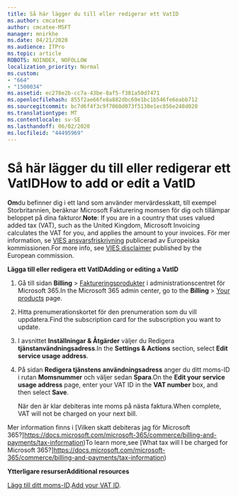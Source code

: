 ```yaml
---
title: Så här lägger du till eller redigerar ett VatID
ms.author: cmcatee
author: cmcatee-MSFT
manager: mnirkhe
ms.date: 04/21/2020
ms.audience: ITPro
ms.topic: article
ROBOTS: NOINDEX, NOFOLLOW
localization_priority: Normal
ms.custom:
- "664"
- "1500034"
ms.assetid: ec278e2b-cc7a-43be-8af5-f381a50d7471
ms.openlocfilehash: 855f2ae66fe8a882dbc69e1bc1b546fe6eabb712
ms.sourcegitcommit: bc7d6f4f3c9f7060d073f5130e1ec856e248d020
ms.translationtype: MT
ms.contentlocale: sv-SE
ms.lasthandoff: 06/02/2020
ms.locfileid: "44495969"
---
```

# <a name="how-to-add-or-edit-a-vatid"></a><span data-ttu-id="ecf2c-102">Så här lägger du till eller redigerar ett VatID</span><span class="sxs-lookup"><span data-stu-id="ecf2c-102">How to add or edit a VatID</span></span>

<span data-ttu-id="ecf2c-103">**Om**du befinner dig i ett land som använder mervärdesskatt, till exempel Storbritannien, beräknar Microsoft Fakturering momsen för dig och tillämpar beloppet på dina fakturor.</span><span class="sxs-lookup"><span data-stu-id="ecf2c-103">**Note**: If you are in a country that uses valued added tax (VAT), such as the United Kingdom, Microsoft Invoicing calculates the VAT for you, and applies the amount to your invoices.</span></span> <span data-ttu-id="ecf2c-104">För mer information, se [VIES ansvarsfriskrivning](https://go.microsoft.com/fwlink/p/?LinkID=841741) publicerad av Europeiska kommissionen.</span><span class="sxs-lookup"><span data-stu-id="ecf2c-104">For more info, see [VIES disclaimer](https://go.microsoft.com/fwlink/p/?LinkID=841741) published by the European commission.</span></span>

<span data-ttu-id="ecf2c-105">**Lägga till eller redigera ett VatID**</span><span class="sxs-lookup"><span data-stu-id="ecf2c-105">**Adding or editing a VatID**</span></span>

1. <span data-ttu-id="ecf2c-106">Gå till sidan **Billing** \> [Faktureringsprodukter](https://go.microsoft.com/fwlink/p/?linkid=842054) i administrationscentret för Microsoft 365.</span><span class="sxs-lookup"><span data-stu-id="ecf2c-106">In the Microsoft 365 admin center, go to the **Billing** \> [Your products](https://go.microsoft.com/fwlink/p/?linkid=842054) page.</span></span>

2. <span data-ttu-id="ecf2c-107">Hitta prenumerationskortet för den prenumeration som du vill uppdatera.</span><span class="sxs-lookup"><span data-stu-id="ecf2c-107">Find the subscription card for the subscription you want to update.</span></span>

3. <span data-ttu-id="ecf2c-108">I avsnittet **Inställningar & Åtgärder** väljer du Redigera **tjänstanvändningsadress**.</span><span class="sxs-lookup"><span data-stu-id="ecf2c-108">In the **Settings & Actions** section, select **Edit service usage address**.</span></span>

4. <span data-ttu-id="ecf2c-109">På sidan **Redigera tjänstens användningsadress** anger du ditt moms-ID i rutan **Momsnummer** och väljer sedan **Spara**.</span><span class="sxs-lookup"><span data-stu-id="ecf2c-109">On the **Edit your service usage address** page, enter your VAT ID in the **VAT number** box, and then select **Save**.</span></span>

    <span data-ttu-id="ecf2c-110">När den är klar debiteras inte moms på nästa faktura.</span><span class="sxs-lookup"><span data-stu-id="ecf2c-110">When complete, VAT will not be charged on your next bill.</span></span>

<span data-ttu-id="ecf2c-111">Mer information finns i [Vilken skatt debiteras jag för Microsoft 365?]https://docs.microsoft.com/microsoft-365/commerce/billing-and-payments/tax-information)</span><span class="sxs-lookup"><span data-stu-id="ecf2c-111">To learn more,see [What tax will I be charged for Microsoft 365?]https://docs.microsoft.com/microsoft-365/commerce/billing-and-payments/tax-information)</span></span>

<span data-ttu-id="ecf2c-112">**Ytterligare resurser**</span><span class="sxs-lookup"><span data-stu-id="ecf2c-112">**Additional resources**</span></span>

<span data-ttu-id="ecf2c-113">[Lägg till ditt moms-ID](https://docs.microsoft.com/microsoft-365/commerce/billing-and-payments/tax-information?view=o365-worldwide#add-your-vat-id-eu-countries-only).</span><span class="sxs-lookup"><span data-stu-id="ecf2c-113">[Add your VAT ID](https://docs.microsoft.com/microsoft-365/commerce/billing-and-payments/tax-information?view=o365-worldwide#add-your-vat-id-eu-countries-only).</span></span>